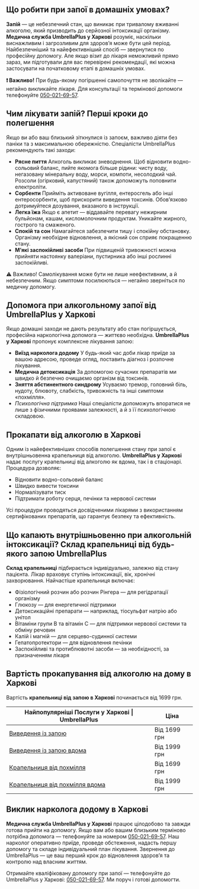 
## Що робити при запої в домашніх умовах?

**Запій** — це небезпечний стан, що виникає при тривалому вживанні алкоголю, який призводить до серйозної інтоксикації організму. **Медична служба UmbrellaPlus у Харкові** розуміє, наскільки виснажливим і загрозливим для здоров’я може бути цей період.
Найбезпечніший та найефективніший спосіб — звернутися по професійну допомогу. Але якщо візит до лікаря неможливий прямо зараз, ми підготували для вас перевірені рекомендації, які можна застосувати на початковому етапі в домашніх умовах.

**❗ Важливо!** При будь-якому погіршенні самопочуття не зволікайте — негайно викликайте лікаря. Для консультації та термінової допомоги телефонуйте [050-021-69-57](tel:0500216957).

## Чим лікувати запій? Перші кроки до полегшення

Якщо ви або ваш близький зіткнулися із запоєм, важливо діяти без паніки та з максимальною обережністю. Спеціалісти UmbrellaPlus рекомендують такі заходи:

* **Рясне пиття**
  Алкоголь викликає зневоднення. Щоб відновити водно-сольовий баланс, пийте якомога більше рідини: чисту воду, негазовану мінеральну воду, морси, компоти, несолодкий чай. Розсоли (огірковий, капустяний) також допоможуть поповнити електроліти.
* **Сорбенти**
  Прийміть активоване вугілля, ентеросгель або інші ентеросорбенти, щоб прискорити виведення токсинів. Обов’язково дотримуйтеся дозування, вказаного в інструкції.
* **Легка їжа**
  Якщо є апетит — віддавайте перевагу нежирним бульйонам, кашам, кисломолочним продуктам. Уникайте жирного, гострого та смаженого.
* **Спокій та сон**
  Намагайтеся забезпечити тишу і спокійну обстановку. Організму необхідне відновлення, а якісний сон сприяє покращенню стану.
* **М’які заспокійливі засоби**
  При підвищеній тривожності можна прийняти настоянку валеріани, пустирника або інші рослинні заспокійливі.

⚠️ Важливо! Самолікування може бути не лише неефективним, а й небезпечним. Якщо симптоми посилюються — негайно зверніться по медичну допомогу.

## Допомога при алкогольному запої від UmbrellaPlus у Харкові

Якщо домашні заходи не дають результату або стан погіршується, професійна наркологічна допомога — життєво необхідна.
**UmbrellaPlus у Харкові** пропонує комплексне лікування запою:

* **Виїзд нарколога додому**
  У будь-який час доби лікар приїде за вашою адресою, проведе огляд, поставить діагноз і розпочне лікування.
* **Медична детоксикація**
  За допомогою сучасних препаратів ми швидко й безпечно очищаємо організм від токсинів.
* **Зняття абстинентного синдрому**
  Усуваємо тремор, головний біль, нудоту, блювоту, слабкість, тривожність та інші симптоми «похмілля».
* *Психологічна підтримка*
  Наші спеціалісти допоможуть впоратися не лише з фізичними проявами залежності, а й з її психологічною складовою.

## Прокапати від алкоголю в Харкові

Одним із найефективніших способів полегшення стану при запої є внутрішньовенна крапельниця від алкоголю.
**UmbrellaPlus у Харкові** надає послугу крапельниці від алкоголю як вдома, так і в стаціонарі. Процедура дозволяє:

* Відновити водно-сольовий баланс
* Швидко вивести токсини
* Нормалізувати тиск
* Підтримати роботу серця, печінки та нервової системи

Усі процедури проводяться досвідченими лікарями з використанням сертифікованих препаратів, що гарантує безпеку та ефективність.

## Що капають внутрішньовенно при алкогольній інтоксикації? Склад крапельниці від будь-якого запою UmbrellaPlus

**Склад крапельниці** підбирається індивідуально, залежно від стану пацієнта. Лікар враховує ступінь інтоксикації, вік, хронічні захворювання. Найчастіше крапельниця включає:

* Фізіологічний розчин або розчин Рінгера — для регідратації організму
* Глюкозу — для енергетичної підтримки
* Детоксикаційні препарати — наприклад, тіосульфат натрію або унітол
* Вітаміни групи B та вітамін C — для підтримки нервової системи та обміну речовин
* Калій і магній — для серцево-судинної системи
* Гепатопротектори — для відновлення печінки
* Заспокійливі та протиблювотні засоби — за необхідності, за призначенням лікаря

## Вартість прокапування від алкоголю на дому в Харкові

Вартість **крапельниці від запою в Харкові** починається від 1699 грн.

| Найпопулярніші Послуги у Харкові \| UmbrellaPlus                                                                    | Ціна         |
| ------------------------------------------------------------------------------------------------------------------- | ------------ |
| [Виведення із запою](https://umbrella-plus.com.ua/uk/kharkiv/vivod-iz-zapoia-kharkiv-ua/)                           | Від 1699 грн |
| [Виведення із запою вдома](https://umbrella-plus.com.ua/uk/kharkiv/vivod-iz-zapoia-na-domy-kharkiv-ua/)             | Від 1999 грн |
| [Крапельниця від похмілля](https://umbrella-plus.com.ua/uk/kharkiv/kapelnica_ot_alkogola_kharkiv-ua/)               | Від 1699 грн |
| [Крапельниця від похмілля вдома](https://umbrella-plus.com.ua/uk/kharkiv/kapelnica_ot_alkogola_na_domy_kharkiv_ua/) | Від 1999 грн |

## Виклик нарколога додому в Харкові

**Медична служба UmbrellaPlus у Харкові** працює цілодобово та завжди готова прийти на допомогу. Якщо вам або вашим близьким терміново потрібна допомога — телефонуйте за номером [050-021-69-57](tel:0500216957).
Наш нарколог оперативно приїде, проведе обстеження, надасть першу допомогу та складе індивідуальний план лікування.
Звернення до UmbrellaPlus — це ваш перший крок до відновлення здоров’я та контролю над власним життям.

Отримайте кваліфіковану допомогу при запої — телефонуйте до UmbrellaPlus у Харкові: [050-021-69-57](tel:0500216957).
Ми поруч і готові допомогти.
